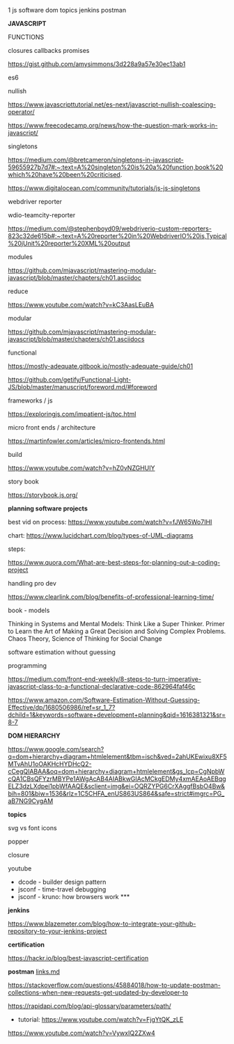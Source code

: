 1
js
software
dom
topics
jenkins
postman

__JAVASCRIPT__

 
FUNCTIONS

closures callbacks promises

https://gist.github.com/amysimmons/3d228a9a57e30ec13ab1


es6

nullish

https://www.javascripttutorial.net/es-next/javascript-nullish-coalescing-operator/

https://www.freecodecamp.org/news/how-the-question-mark-works-in-javascript/

singletons

https://medium.com/@bretcameron/singletons-in-javascript-59655927b7d7#:~:text=A%20singleton%20is%20a%20function,book%20which%20have%20been%20criticised.

https://www.digitalocean.com/community/tutorials/js-js-singletons

webdriver reporter

wdio-teamcity-reporter

https://medium.com/@stephenboyd09/webdriverio-custom-reporters-823c32de615b#:~:text=A%20reporter%20in%20WebdriverIO%20is,Typical%20jUnit%20reporter%20XML%20output

modules

https://github.com/mjavascript/mastering-modular-javascript/blob/master/chapters/ch01.asciidoc

reduce

https://www.youtube.com/watch?v=kC3AasLEuBA


modular

https://github.com/mjavascript/mastering-modular-javascript/blob/master/chapters/ch01.asciidocs

functional

https://mostly-adequate.gitbook.io/mostly-adequate-guide/ch01

https://github.com/getify/Functional-Light-JS/blob/master/manuscript/foreword.md/#foreword

frameworks / js

https://exploringjs.com/impatient-js/toc.html

micro front ends / architecture

https://martinfowler.com/articles/micro-frontends.html

build

https://www.youtube.com/watch?v=hZ0vNZGHUIY

story book

https://storybook.js.org/

 

__planning software projects__

best vid on process:
https://www.youtube.com/watch?v=fJW65Wo7IHI

chart: 
https://www.lucidchart.com/blog/types-of-UML-diagrams

steps: 

https://www.quora.com/What-are-best-steps-for-planning-out-a-coding-project

handling pro dev

https://www.clearlink.com/blog/benefits-of-professional-learning-time/

book - models

Thinking in Systems and Mental Models: Think Like a Super Thinker. Primer to Learn the Art of Making a Great Decision and Solving Complex Problems. Chaos Theory, Science of Thinking for Social Change

software estimation without guessing

programming

https://medium.com/front-end-weekly/8-steps-to-turn-imperative-javascript-class-to-a-functional-declarative-code-862964faf46c

https://www.amazon.com/Software-Estimation-Without-Guessing-Effective/dp/1680506986/ref=sr_1_7?dchild=1&keywords=software+development+planning&qid=1616381321&sr=8-7


__DOM HIERARCHY__

https://www.google.com/search?q=dom+hierarchy+diagram+htmlelement&tbm=isch&ved=2ahUKEwixu8XF5MTvAhU1oOAKHcHYDHcQ2-cCegQIABAA&oq=dom+hierarchy+diagram+htmlelement&gs_lcp=CgNpbWcQA1CBsQFYzrMBYPe1AWgAcAB4AIABkwGIAcMCkgEDMy4xmAEAoAEBqgELZ3dzLXdpei1pbWfAAQE&sclient=img&ei=OQRZYPG6CrXAggfBsbO4Bw&bih=801&biw=1536&rlz=1C5CHFA_enUS863US864&safe=strict#imgrc=PG_aB7NG9CygAM



__topics__

svg vs font icons

popper

closure

youtube

- dcode - builder design pattern
- jsconf - time-travel debugging
- jsconf - kruno: how browsers work ***


__jenkins__

https://www.blazemeter.com/blog/how-to-integrate-your-github-repository-to-your-jenkins-project


__certification__

https://hackr.io/blog/best-javascript-certification




__postman__ [links.md](links.md) 

https://stackoverflow.com/questions/45884018/how-to-update-postman-collections-when-new-requests-get-updated-by-developer-to


https://rapidapi.com/blog/api-glossary/parameters/path/


- tutorial: https://www.youtube.com/watch?v=FjgYtQK_zLE
 

https://www.youtube.com/watch?v=VywxIQ2ZXw4